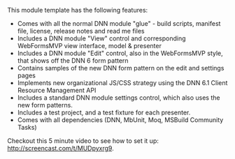 This module template has the following features:

* Comes with all the normal DNN module "glue" - build scripts, manifest file, license, release notes and read me files
* Includes a DNN module "View" control and corresponding WebFormsMVP view interface, model & presenter
* Includes a DNN module "Edit" control, also in the WebFormsMVP style, that shows off the DNN 6 form pattern
* Contains samples of the new DNN form pattern on the edit and settings pages
* Implements new organizational JS/CSS strategy using the DNN 6.1 Client Resource Management API
* Includes a standard DNN module settings control, which also uses the new form patterns.
* Includes a test project, and a test fixture for each presenter.
* Comes with all dependencies (DNN, MbUnit, Moq, MSBuild Community Tasks)

Checkout this 5 minute video to see how to set it up: http://screencast.com/t/MUDpyxrg9.